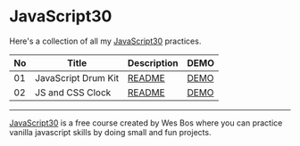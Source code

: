 # JavaScript30

Here's a collection of all my [JavaScript30](https://javascript30.com/) practices.


| No  | Title               | Description         | DEMO              |
| --- | ------------------- | ------------------- | ----------------- |
| 01  | JavaScript Drum Kit | [README](https://#) | [DEMO](https://#) |
| 02  | JS and CSS Clock    | [README](https://#) | [DEMO](https://#) |

___

[JavaScript30](https://javascript30.com/) is a free course created by Wes Bos where you can practice vanilla javascript skills by doing small and fun projects.